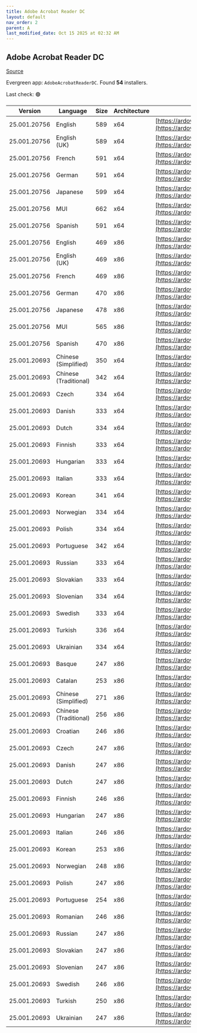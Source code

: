 ```yaml
---
title: Adobe Acrobat Reader DC
layout: default
nav_order: 2
parent: A
last_modified_date: Oct 15 2025 at 02:32 AM
---
```


## Adobe Acrobat Reader DC

[Source](https://acrobat.adobe.com/us/en/acrobat/pdf-reader.html)

Evergreen app: `AdobeAcrobatReaderDC`. Found **54** installers.

Last check: 🟢

| Version      | Language              | Size | Architecture | URI                                                                                                                                                                                                                    |
| ------------ | --------------------- | ---- | ------------ | ---------------------------------------------------------------------------------------------------------------------------------------------------------------------------------------------------------------------- |
| 25.001.20756 | English               | 589  | x64          | [https://ardownload3.adobe.com/pub/adobe/acrobat/win/AcrobatDC/2500120756/AcroRdrDCx642500120756_en_US.exe](https://ardownload3.adobe.com/pub/adobe/acrobat/win/AcrobatDC/2500120756/AcroRdrDCx642500120756_en_US.exe) |
| 25.001.20756 | English (UK)          | 589  | x64          | [https://ardownload3.adobe.com/pub/adobe/acrobat/win/AcrobatDC/2500120756/AcroRdrDCx642500120756_en_US.exe](https://ardownload3.adobe.com/pub/adobe/acrobat/win/AcrobatDC/2500120756/AcroRdrDCx642500120756_en_US.exe) |
| 25.001.20756 | French                | 591  | x64          | [https://ardownload3.adobe.com/pub/adobe/acrobat/win/AcrobatDC/2500120756/AcroRdrDCx642500120756_fr_FR.exe](https://ardownload3.adobe.com/pub/adobe/acrobat/win/AcrobatDC/2500120756/AcroRdrDCx642500120756_fr_FR.exe) |
| 25.001.20756 | German                | 591  | x64          | [https://ardownload3.adobe.com/pub/adobe/acrobat/win/AcrobatDC/2500120756/AcroRdrDCx642500120756_de_DE.exe](https://ardownload3.adobe.com/pub/adobe/acrobat/win/AcrobatDC/2500120756/AcroRdrDCx642500120756_de_DE.exe) |
| 25.001.20756 | Japanese              | 599  | x64          | [https://ardownload3.adobe.com/pub/adobe/acrobat/win/AcrobatDC/2500120756/AcroRdrDCx642500120756_ja_JP.exe](https://ardownload3.adobe.com/pub/adobe/acrobat/win/AcrobatDC/2500120756/AcroRdrDCx642500120756_ja_JP.exe) |
| 25.001.20756 | MUI                   | 662  | x64          | [https://ardownload3.adobe.com/pub/adobe/acrobat/win/AcrobatDC/2500120756/AcroRdrDCx642500120756_MUI.exe](https://ardownload3.adobe.com/pub/adobe/acrobat/win/AcrobatDC/2500120756/AcroRdrDCx642500120756_MUI.exe)     |
| 25.001.20756 | Spanish               | 591  | x64          | [https://ardownload3.adobe.com/pub/adobe/acrobat/win/AcrobatDC/2500120756/AcroRdrDCx642500120756_es_ES.exe](https://ardownload3.adobe.com/pub/adobe/acrobat/win/AcrobatDC/2500120756/AcroRdrDCx642500120756_es_ES.exe) |
| 25.001.20756 | English               | 469  | x86          | [https://ardownload3.adobe.com/pub/adobe/reader/win/AcrobatDC/2500120756/AcroRdrDC2500120756_en_US.exe](https://ardownload3.adobe.com/pub/adobe/reader/win/AcrobatDC/2500120756/AcroRdrDC2500120756_en_US.exe)         |
| 25.001.20756 | English (UK)          | 469  | x86          | [https://ardownload3.adobe.com/pub/adobe/reader/win/AcrobatDC/2500120756/AcroRdrDC2500120756_en_US.exe](https://ardownload3.adobe.com/pub/adobe/reader/win/AcrobatDC/2500120756/AcroRdrDC2500120756_en_US.exe)         |
| 25.001.20756 | French                | 469  | x86          | [https://ardownload3.adobe.com/pub/adobe/reader/win/AcrobatDC/2500120756/AcroRdrDC2500120756_fr_FR.exe](https://ardownload3.adobe.com/pub/adobe/reader/win/AcrobatDC/2500120756/AcroRdrDC2500120756_fr_FR.exe)         |
| 25.001.20756 | German                | 470  | x86          | [https://ardownload3.adobe.com/pub/adobe/reader/win/AcrobatDC/2500120756/AcroRdrDC2500120756_de_DE.exe](https://ardownload3.adobe.com/pub/adobe/reader/win/AcrobatDC/2500120756/AcroRdrDC2500120756_de_DE.exe)         |
| 25.001.20756 | Japanese              | 478  | x86          | [https://ardownload3.adobe.com/pub/adobe/reader/win/AcrobatDC/2500120756/AcroRdrDC2500120756_ja_JP.exe](https://ardownload3.adobe.com/pub/adobe/reader/win/AcrobatDC/2500120756/AcroRdrDC2500120756_ja_JP.exe)         |
| 25.001.20756 | MUI                   | 565  | x86          | [https://ardownload3.adobe.com/pub/adobe/reader/win/AcrobatDC/2500120756/AcroRdrDC2500120756_MUI.exe](https://ardownload3.adobe.com/pub/adobe/reader/win/AcrobatDC/2500120756/AcroRdrDC2500120756_MUI.exe)             |
| 25.001.20756 | Spanish               | 470  | x86          | [https://ardownload3.adobe.com/pub/adobe/reader/win/AcrobatDC/2500120756/AcroRdrDC2500120756_es_ES.exe](https://ardownload3.adobe.com/pub/adobe/reader/win/AcrobatDC/2500120756/AcroRdrDC2500120756_es_ES.exe)         |
| 25.001.20693 | Chinese (Simplified)  | 350  | x64          | [https://ardownload3.adobe.com/pub/adobe/acrobat/win/AcrobatDC/2500120693/AcroRdrDCx642500120693_zh_CN.exe](https://ardownload3.adobe.com/pub/adobe/acrobat/win/AcrobatDC/2500120693/AcroRdrDCx642500120693_zh_CN.exe) |
| 25.001.20693 | Chinese (Traditional) | 342  | x64          | [https://ardownload3.adobe.com/pub/adobe/acrobat/win/AcrobatDC/2500120693/AcroRdrDCx642500120693_zh_TW.exe](https://ardownload3.adobe.com/pub/adobe/acrobat/win/AcrobatDC/2500120693/AcroRdrDCx642500120693_zh_TW.exe) |
| 25.001.20693 | Czech                 | 334  | x64          | [https://ardownload3.adobe.com/pub/adobe/acrobat/win/AcrobatDC/2500120693/AcroRdrDCx642500120693_cs_CZ.exe](https://ardownload3.adobe.com/pub/adobe/acrobat/win/AcrobatDC/2500120693/AcroRdrDCx642500120693_cs_CZ.exe) |
| 25.001.20693 | Danish                | 333  | x64          | [https://ardownload3.adobe.com/pub/adobe/acrobat/win/AcrobatDC/2500120693/AcroRdrDCx642500120693_da_DK.exe](https://ardownload3.adobe.com/pub/adobe/acrobat/win/AcrobatDC/2500120693/AcroRdrDCx642500120693_da_DK.exe) |
| 25.001.20693 | Dutch                 | 334  | x64          | [https://ardownload3.adobe.com/pub/adobe/acrobat/win/AcrobatDC/2500120693/AcroRdrDCx642500120693_nl_NL.exe](https://ardownload3.adobe.com/pub/adobe/acrobat/win/AcrobatDC/2500120693/AcroRdrDCx642500120693_nl_NL.exe) |
| 25.001.20693 | Finnish               | 333  | x64          | [https://ardownload3.adobe.com/pub/adobe/acrobat/win/AcrobatDC/2500120693/AcroRdrDCx642500120693_fi_FI.exe](https://ardownload3.adobe.com/pub/adobe/acrobat/win/AcrobatDC/2500120693/AcroRdrDCx642500120693_fi_FI.exe) |
| 25.001.20693 | Hungarian             | 333  | x64          | [https://ardownload3.adobe.com/pub/adobe/acrobat/win/AcrobatDC/2500120693/AcroRdrDCx642500120693_hu_HU.exe](https://ardownload3.adobe.com/pub/adobe/acrobat/win/AcrobatDC/2500120693/AcroRdrDCx642500120693_hu_HU.exe) |
| 25.001.20693 | Italian               | 333  | x64          | [https://ardownload3.adobe.com/pub/adobe/acrobat/win/AcrobatDC/2500120693/AcroRdrDCx642500120693_it_IT.exe](https://ardownload3.adobe.com/pub/adobe/acrobat/win/AcrobatDC/2500120693/AcroRdrDCx642500120693_it_IT.exe) |
| 25.001.20693 | Korean                | 341  | x64          | [https://ardownload3.adobe.com/pub/adobe/acrobat/win/AcrobatDC/2500120693/AcroRdrDCx642500120693_ko_KR.exe](https://ardownload3.adobe.com/pub/adobe/acrobat/win/AcrobatDC/2500120693/AcroRdrDCx642500120693_ko_KR.exe) |
| 25.001.20693 | Norwegian             | 334  | x64          | [https://ardownload3.adobe.com/pub/adobe/acrobat/win/AcrobatDC/2500120693/AcroRdrDCx642500120693_nb_NO.exe](https://ardownload3.adobe.com/pub/adobe/acrobat/win/AcrobatDC/2500120693/AcroRdrDCx642500120693_nb_NO.exe) |
| 25.001.20693 | Polish                | 334  | x64          | [https://ardownload3.adobe.com/pub/adobe/acrobat/win/AcrobatDC/2500120693/AcroRdrDCx642500120693_pl_PL.exe](https://ardownload3.adobe.com/pub/adobe/acrobat/win/AcrobatDC/2500120693/AcroRdrDCx642500120693_pl_PL.exe) |
| 25.001.20693 | Portuguese            | 342  | x64          | [https://ardownload3.adobe.com/pub/adobe/acrobat/win/AcrobatDC/2500120693/AcroRdrDCx642500120693_pt_BR.exe](https://ardownload3.adobe.com/pub/adobe/acrobat/win/AcrobatDC/2500120693/AcroRdrDCx642500120693_pt_BR.exe) |
| 25.001.20693 | Russian               | 333  | x64          | [https://ardownload3.adobe.com/pub/adobe/acrobat/win/AcrobatDC/2500120693/AcroRdrDCx642500120693_ru_RU.exe](https://ardownload3.adobe.com/pub/adobe/acrobat/win/AcrobatDC/2500120693/AcroRdrDCx642500120693_ru_RU.exe) |
| 25.001.20693 | Slovakian             | 333  | x64          | [https://ardownload3.adobe.com/pub/adobe/acrobat/win/AcrobatDC/2500120693/AcroRdrDCx642500120693_sk_SK.exe](https://ardownload3.adobe.com/pub/adobe/acrobat/win/AcrobatDC/2500120693/AcroRdrDCx642500120693_sk_SK.exe) |
| 25.001.20693 | Slovenian             | 334  | x64          | [https://ardownload3.adobe.com/pub/adobe/acrobat/win/AcrobatDC/2500120693/AcroRdrDCx642500120693_sl_SI.exe](https://ardownload3.adobe.com/pub/adobe/acrobat/win/AcrobatDC/2500120693/AcroRdrDCx642500120693_sl_SI.exe) |
| 25.001.20693 | Swedish               | 333  | x64          | [https://ardownload3.adobe.com/pub/adobe/acrobat/win/AcrobatDC/2500120693/AcroRdrDCx642500120693_sv_SE.exe](https://ardownload3.adobe.com/pub/adobe/acrobat/win/AcrobatDC/2500120693/AcroRdrDCx642500120693_sv_SE.exe) |
| 25.001.20693 | Turkish               | 336  | x64          | [https://ardownload3.adobe.com/pub/adobe/acrobat/win/AcrobatDC/2500120693/AcroRdrDCx642500120693_tr_TR.exe](https://ardownload3.adobe.com/pub/adobe/acrobat/win/AcrobatDC/2500120693/AcroRdrDCx642500120693_tr_TR.exe) |
| 25.001.20693 | Ukrainian             | 334  | x64          | [https://ardownload3.adobe.com/pub/adobe/acrobat/win/AcrobatDC/2500120693/AcroRdrDCx642500120693_uk_UA.exe](https://ardownload3.adobe.com/pub/adobe/acrobat/win/AcrobatDC/2500120693/AcroRdrDCx642500120693_uk_UA.exe) |
| 25.001.20693 | Basque                | 247  | x86          | [https://ardownload3.adobe.com/pub/adobe/reader/win/AcrobatDC/2500120693/AcroRdrDC2500120693_eu_ES.exe](https://ardownload3.adobe.com/pub/adobe/reader/win/AcrobatDC/2500120693/AcroRdrDC2500120693_eu_ES.exe)         |
| 25.001.20693 | Catalan               | 253  | x86          | [https://ardownload3.adobe.com/pub/adobe/reader/win/AcrobatDC/2500120693/AcroRdrDC2500120693_ca_ES.exe](https://ardownload3.adobe.com/pub/adobe/reader/win/AcrobatDC/2500120693/AcroRdrDC2500120693_ca_ES.exe)         |
| 25.001.20693 | Chinese (Simplified)  | 271  | x86          | [https://ardownload3.adobe.com/pub/adobe/reader/win/AcrobatDC/2500120693/AcroRdrDC2500120693_zh_CN.exe](https://ardownload3.adobe.com/pub/adobe/reader/win/AcrobatDC/2500120693/AcroRdrDC2500120693_zh_CN.exe)         |
| 25.001.20693 | Chinese (Traditional) | 256  | x86          | [https://ardownload3.adobe.com/pub/adobe/reader/win/AcrobatDC/2500120693/AcroRdrDC2500120693_zh_TW.exe](https://ardownload3.adobe.com/pub/adobe/reader/win/AcrobatDC/2500120693/AcroRdrDC2500120693_zh_TW.exe)         |
| 25.001.20693 | Croatian              | 246  | x86          | [https://ardownload3.adobe.com/pub/adobe/reader/win/AcrobatDC/2500120693/AcroRdrDC2500120693_hr_HR.exe](https://ardownload3.adobe.com/pub/adobe/reader/win/AcrobatDC/2500120693/AcroRdrDC2500120693_hr_HR.exe)         |
| 25.001.20693 | Czech                 | 247  | x86          | [https://ardownload3.adobe.com/pub/adobe/reader/win/AcrobatDC/2500120693/AcroRdrDC2500120693_cs_CZ.exe](https://ardownload3.adobe.com/pub/adobe/reader/win/AcrobatDC/2500120693/AcroRdrDC2500120693_cs_CZ.exe)         |
| 25.001.20693 | Danish                | 247  | x86          | [https://ardownload3.adobe.com/pub/adobe/reader/win/AcrobatDC/2500120693/AcroRdrDC2500120693_da_DK.exe](https://ardownload3.adobe.com/pub/adobe/reader/win/AcrobatDC/2500120693/AcroRdrDC2500120693_da_DK.exe)         |
| 25.001.20693 | Dutch                 | 247  | x86          | [https://ardownload3.adobe.com/pub/adobe/reader/win/AcrobatDC/2500120693/AcroRdrDC2500120693_nl_NL.exe](https://ardownload3.adobe.com/pub/adobe/reader/win/AcrobatDC/2500120693/AcroRdrDC2500120693_nl_NL.exe)         |
| 25.001.20693 | Finnish               | 246  | x86          | [https://ardownload3.adobe.com/pub/adobe/reader/win/AcrobatDC/2500120693/AcroRdrDC2500120693_fi_FI.exe](https://ardownload3.adobe.com/pub/adobe/reader/win/AcrobatDC/2500120693/AcroRdrDC2500120693_fi_FI.exe)         |
| 25.001.20693 | Hungarian             | 247  | x86          | [https://ardownload3.adobe.com/pub/adobe/reader/win/AcrobatDC/2500120693/AcroRdrDC2500120693_hu_HU.exe](https://ardownload3.adobe.com/pub/adobe/reader/win/AcrobatDC/2500120693/AcroRdrDC2500120693_hu_HU.exe)         |
| 25.001.20693 | Italian               | 246  | x86          | [https://ardownload3.adobe.com/pub/adobe/reader/win/AcrobatDC/2500120693/AcroRdrDC2500120693_it_IT.exe](https://ardownload3.adobe.com/pub/adobe/reader/win/AcrobatDC/2500120693/AcroRdrDC2500120693_it_IT.exe)         |
| 25.001.20693 | Korean                | 253  | x86          | [https://ardownload3.adobe.com/pub/adobe/reader/win/AcrobatDC/2500120693/AcroRdrDC2500120693_ko_KR.exe](https://ardownload3.adobe.com/pub/adobe/reader/win/AcrobatDC/2500120693/AcroRdrDC2500120693_ko_KR.exe)         |
| 25.001.20693 | Norwegian             | 248  | x86          | [https://ardownload3.adobe.com/pub/adobe/reader/win/AcrobatDC/2500120693/AcroRdrDC2500120693_nb_NO.exe](https://ardownload3.adobe.com/pub/adobe/reader/win/AcrobatDC/2500120693/AcroRdrDC2500120693_nb_NO.exe)         |
| 25.001.20693 | Polish                | 247  | x86          | [https://ardownload3.adobe.com/pub/adobe/reader/win/AcrobatDC/2500120693/AcroRdrDC2500120693_pl_PL.exe](https://ardownload3.adobe.com/pub/adobe/reader/win/AcrobatDC/2500120693/AcroRdrDC2500120693_pl_PL.exe)         |
| 25.001.20693 | Portuguese            | 254  | x86          | [https://ardownload3.adobe.com/pub/adobe/reader/win/AcrobatDC/2500120693/AcroRdrDC2500120693_pt_BR.exe](https://ardownload3.adobe.com/pub/adobe/reader/win/AcrobatDC/2500120693/AcroRdrDC2500120693_pt_BR.exe)         |
| 25.001.20693 | Romanian              | 246  | x86          | [https://ardownload3.adobe.com/pub/adobe/reader/win/AcrobatDC/2500120693/AcroRdrDC2500120693_ro_RO.exe](https://ardownload3.adobe.com/pub/adobe/reader/win/AcrobatDC/2500120693/AcroRdrDC2500120693_ro_RO.exe)         |
| 25.001.20693 | Russian               | 247  | x86          | [https://ardownload3.adobe.com/pub/adobe/reader/win/AcrobatDC/2500120693/AcroRdrDC2500120693_ru_RU.exe](https://ardownload3.adobe.com/pub/adobe/reader/win/AcrobatDC/2500120693/AcroRdrDC2500120693_ru_RU.exe)         |
| 25.001.20693 | Slovakian             | 247  | x86          | [https://ardownload3.adobe.com/pub/adobe/reader/win/AcrobatDC/2500120693/AcroRdrDC2500120693_sk_SK.exe](https://ardownload3.adobe.com/pub/adobe/reader/win/AcrobatDC/2500120693/AcroRdrDC2500120693_sk_SK.exe)         |
| 25.001.20693 | Slovenian             | 247  | x86          | [https://ardownload3.adobe.com/pub/adobe/reader/win/AcrobatDC/2500120693/AcroRdrDC2500120693_sl_SI.exe](https://ardownload3.adobe.com/pub/adobe/reader/win/AcrobatDC/2500120693/AcroRdrDC2500120693_sl_SI.exe)         |
| 25.001.20693 | Swedish               | 246  | x86          | [https://ardownload3.adobe.com/pub/adobe/reader/win/AcrobatDC/2500120693/AcroRdrDC2500120693_sv_SE.exe](https://ardownload3.adobe.com/pub/adobe/reader/win/AcrobatDC/2500120693/AcroRdrDC2500120693_sv_SE.exe)         |
| 25.001.20693 | Turkish               | 250  | x86          | [https://ardownload3.adobe.com/pub/adobe/reader/win/AcrobatDC/2500120693/AcroRdrDC2500120693_tr_TR.exe](https://ardownload3.adobe.com/pub/adobe/reader/win/AcrobatDC/2500120693/AcroRdrDC2500120693_tr_TR.exe)         |
| 25.001.20693 | Ukrainian             | 247  | x86          | [https://ardownload3.adobe.com/pub/adobe/reader/win/AcrobatDC/2500120693/AcroRdrDC2500120693_uk_UA.exe](https://ardownload3.adobe.com/pub/adobe/reader/win/AcrobatDC/2500120693/AcroRdrDC2500120693_uk_UA.exe)         |
